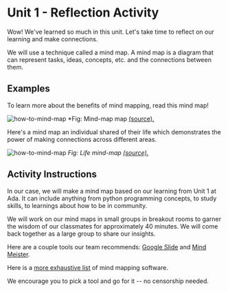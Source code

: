 # Unit 1 - Reflection Activity

Wow! We've learned so much in this unit. Let's take time to reflect on our learning and make connections.

We will use a technique called a mind map. A mind map is a diagram that can represent tasks, ideas, concepts, etc. and the connections between them. 

## Examples

To learn more about the benefits of mind mapping, read this mind map!

![how-to-mind-map](../assets/unit-1-reflection-mind-map.jpeg)
*Fig: Mind-map map [(source).](https://www.mindmeister.com/blog/wp-content/uploads/2015/01/MindMapping_mindmap_handdrawn.png)


Here's a mind map an individual shared of their life which demonstrates the power of making connections across different areas.

![how-to-mind-map](../assets/unit-1-reflection-my-life-mind-map.jpeg)
*Fig: Life mind-map [(source).](http://emmacookbehaviourandenvironment.blogspot.com/)*

## Activity Instructions

In our case, we will make a mind map based on our learning from Unit 1 at Ada. It can include anything from python programming concepts, to study skills, to learnings about how to be in community.

We will work on our mind maps in small groups in breakout rooms to garner the wisdom of our classmates for approximately 40 minutes. We will come back together as a large group to share our insights. 

Here are a couple tools our team recommends: [Google Slide](https://www.google.com/slides/about/) and [Mind Meister](https://www.mindmeister.com/).

Here is a [more exhaustive list](https://zapier.com/blog/best-mind-mapping-software/) of mind mapping software.

We encourage you to pick a tool and go for it -- no censorship needed.
